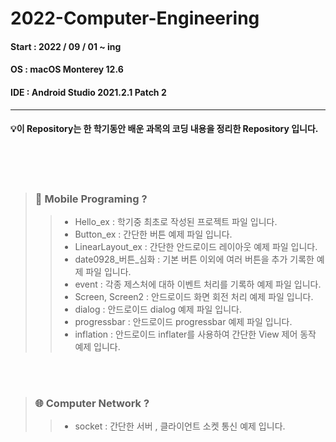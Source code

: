 # 2022-Computer-Engineering

#### Start : 2022 / 09 / 01 ~ ing
#### OS : macOS Monterey 12.6
#### IDE : Android Studio 2021.2.1 Patch 2

---


#### 💡이 Repository는 한 학기동안 배운 과목의 코딩 내용을 정리한 Repository 입니다.
</br>
</br>
</br>


> ### 📱 Mobile Programing ?
>> * Hello_ex : 학기중 최초로 작성된 프로젝트 파일 입니다.
>> * Button_ex : 간단한 버튼 예제 파일 입니다.
>> * LinearLayout_ex : 간단한 안드로이드 레이아웃 예제 파일 입니다.
>> * date0928_버튼_심화 : 기본 버튼 이외에 여러 버튼을 추가 기록한 예제 파일 입니다.
>> * event : 각종 제스처에 대하 이벤트 처리를 기록하 예제 파일 입니다.
>> * Screen, Screen2 : 안드로이드 화면 회전 처리 예제 파일 입니다.
>> * dialog : 안드로이드 dialog 예제 파일 입니다.
>> * progressbar : 안드로이드 progressbar 예제 파일 입니다.
>> * inflation : 안드로이드 inflater를 사용하여 간단한 View 제어 동작 예제 입니다.

</br>
</br>

> ### 🌐 Computer Network ?
>> * socket : 간단한 서버 , 클라이언트 소켓 통신 예제 입니다.

